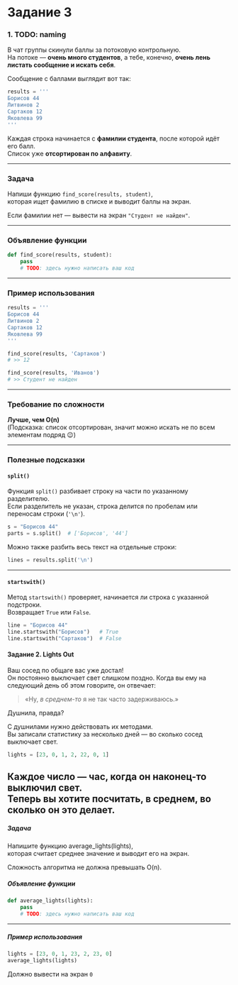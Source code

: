 # Задание 3

### 1. TODO: naming

В чат группы скинули баллы за потоковую контрольную.  
На потоке — **очень много студентов**, а тебе, конечно, **очень лень листать сообщение и искать себя**.

Сообщение с баллами выглядит вот так:

```python
results = '''
Борисов 44
Литвинов 2
Сартаков 12
Яковлева 99
'''
```

Каждая строка начинается с **фамилии студента**, после которой идёт его балл.  
Список уже **отсортирован по алфавиту**.

---

###  Задача

Напиши функцию `find_score(results, student)`,  
которая ищет фамилию в списке и выводит баллы на экран.  

Если фамилии нет — вывести на экран `"Студент не найден"`.

---

###  Объявление функции

```python
def find_score(results, student):
    pass
    # TODO: здесь нужно написать ваш код
```

---

### Пример использования

```python
results = '''
Борисов 44
Литвинов 2
Сартаков 12
Яковлева 99
'''

find_score(results, 'Сартаков')
# >> 12

find_score(results, 'Иванов')
# >> Студент не найден
```

---

### Требование по сложности

**Лучше, чем O(n)**  
(Подсказка: список отсортирован, значит можно искать не по всем элементам подряд 😉)

---

### Полезные подсказки

#### `split()`

Функция `split()` разбивает строку на части по указанному разделителю.  
Если разделитель не указан, строка делится по пробелам или переносам строки (`'\n'`).

```python
s = "Борисов 44"
parts = s.split()  # ['Борисов', '44']
```

Можно также разбить весь текст на отдельные строки:

```python
lines = results.split('\n')
```

---

#### `startswith()`

Метод `startswith()` проверяет, начинается ли строка с указанной подстроки.  
Возвращает `True` или `False`.

```python
line = "Борисов 44"
line.startswith("Борисов")   # True
line.startswith("Сартаков")  # False
```

#### Задание 2. Lights Out


Ваш сосед по общаге вас уже достал!  
Он постоянно выключает свет слишком поздно. Когда вы ему на следующий день об этом говорите, он отвечает:  
> «Ну, *в среднем-то* я не так часто задерживаюсь.»

Душнила, правда?

С душнилами нужно действовать их методами.  
Вы записали статистику за несколько дней — во сколько сосед выключает свет.

```python
lights = [23, 0, 1, 2, 22, 0, 1]
```

Каждое число — час, когда он наконец-то выключил свет.  
Теперь вы хотите посчитать, в среднем, во сколько он это делает.
---
##### Задача

Напишите функцию average_lights(lights),  
которая считает среднее значение и выводит его на экран.  

Сложность алгоритма не должна превышать O(n).

##### Объявление функции

```python
def average_lights(lights):
    pass
    # TODO: здесь нужно написать ваш код
```
---

##### Пример использования

```python
lights = [23, 0, 1, 23, 2, 23, 0]
average_lights(lights)
```
Должно вывести на экран `0`
